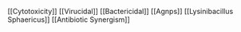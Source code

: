 [[Cytotoxicity]]
[[Virucidal]]
[[Bactericidal]]
[[Agnps]]
[[Lysinibacillus Sphaericus]]
[[Antibiotic Synergism]]
